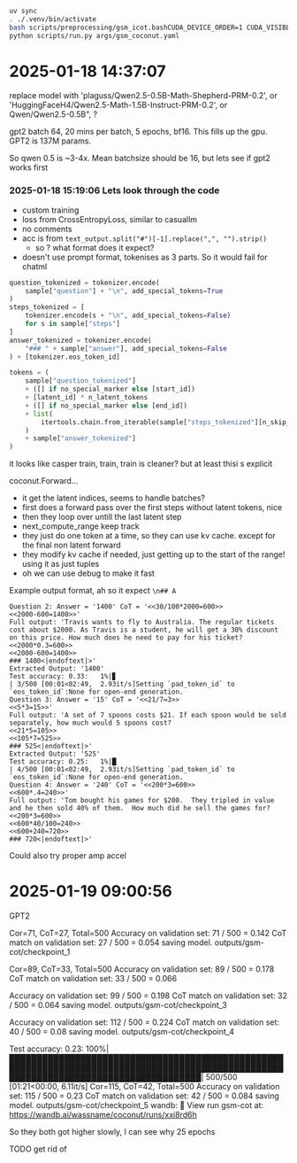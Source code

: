 ```bash
uv sync
. ./.venv/bin/activate
bash scripts/preprocessing/gsm_icot.bashCUDA_DEVICE_ORDER=1 CUDA_VISIBLE_DEVICES=1
python scripts/run.py args/gsm_coconut.yaml
```


# 2025-01-18 14:37:07

replace model with 'plaguss/Qwen2.5-0.5B-Math-Shepherd-PRM-0.2', or 'HuggingFaceH4/Qwen2.5-Math-1.5B-Instruct-PRM-0.2', or Qwen/Qwen2.5-0.5B", ?


gpt2 batch 64, 20 mins per batch, 5 epochs, bf16. This fills up the gpu. GPT2 is 137M params. 


So qwen 0.5 is ~3-4x. Mean batchsize should be 16, but lets see if gpt2 works first


### 2025-01-18 15:19:06 Lets look through the code

- custom training
- loss from CrossEntropyLoss, similar to casuallm
- no comments
- acc is from `text_output.split("#")[-1].replace(",", "").strip()`
  - so ? what format does it expect?
- doesn't use prompt format, tokenises as 3 parts. So it would fail for chatml

```py
question_tokenized = tokenizer.encode(
    sample["question"] + "\n", add_special_tokens=True
)
steps_tokenized = [
    tokenizer.encode(s + "\n", add_special_tokens=False)
    for s in sample["steps"]
]
answer_tokenized = tokenizer.encode(
    "### " + sample["answer"], add_special_tokens=False
) + [tokenizer.eos_token_id]

tokens = (
    sample["question_tokenized"]
    + ([] if no_special_marker else [start_id])
    + [latent_id] * n_latent_tokens
    + ([] if no_special_marker else [end_id])
    + list(
        itertools.chain.from_iterable(sample["steps_tokenized"][n_skip_steps:])
    )
    + sample["answer_tokenized"]
)
```
it looks like casper train, train, train is cleaner? but at least thisi s explicit


coconut.Forward...
- it get the latent indices, seems to handle batches?
- first does a forward pass over the first steps without latent tokens, nice
- then they loop over untill the last latent step
- next_compute_range keep track
- they just do one token at a time, so they can use kv cache. except for the final non latent forward
- they modify kv cache if needed, just getting up to the start of the range! using it as just tuples
- oh we can use debug to make it fast

Example output format, ah so it expect `\n## A`


    Question 2: Answer = '1400' CoT = '<<30/100*2000=600>>
    <<2000-600=1400>>'
    Full output: 'Travis wants to fly to Australia. The regular tickets cost about $2000. As Travis is a student, he will get a 30% discount on this price. How much does he need to pay for his ticket?
    <<2000*0.3=600>>
    <<2000-600=1400>>
    ### 1400<|endoftext|>'
    Extracted Output: '1400'
    Test accuracy: 0.33:   1%|▊                                                                                                                                        | 3/500 [00:01<02:49,  2.93it/s]Setting `pad_token_id` to `eos_token_id`:None for open-end generation.
    Question 3: Answer = '15' CoT = '<<21/7=3>>
    <<5*3=15>>'
    Full output: 'A set of 7 spoons costs $21. If each spoon would be sold separately, how much would 5 spoons cost?
    <<21*5=105>>
    <<105*7=525>>
    ### 525<|endoftext|>'
    Extracted Output: '525'
    Test accuracy: 0.25:   1%|█                                                                                                                                        | 4/500 [00:01<02:49,  2.93it/s]Setting `pad_token_id` to `eos_token_id`:None for open-end generation.
    Question 4: Answer = '240' CoT = '<<200*3=600>>
    <<600*.4=240>>'
    Full output: 'Tom bought his games for $200.  They tripled in value and he then sold 40% of them.  How much did he sell the games for?
    <<200*3=600>>
    <<600*40/100=240>>
    <<600+240=720>>
    ### 720<|endoftext|>'


Could also try proper amp accel

# 2025-01-19 09:00:56


GPT2

Cor=71, CoT=27, Total=500
Accuracy on validation set: 71 / 500 = 0.142
CoT match on validation set: 27 / 500 = 0.054
saving model. outputs/gsm-cot/checkpoint_1

Cor=89, CoT=33, Total=500
Accuracy on validation set: 89 / 500 = 0.178
CoT match on validation set: 33 / 500 = 0.066

Accuracy on validation set: 99 / 500 = 0.198
CoT match on validation set: 32 / 500 = 0.064
saving model. outputs/gsm-cot/checkpoint_3

Accuracy on validation set: 112 / 500 = 0.224
CoT match on validation set: 40 / 500 = 0.08
saving model. outputs/gsm-cot/checkpoint_4

Test accuracy: 0.23: 100%|███████████████████████████████████████████████████████████████████████████████████████████████████████████████████████████████████████| 500/500 [01:21<00:00,  6.11it/s]
Cor=115, CoT=42, Total=500
Accuracy on validation set: 115 / 500 = 0.23
CoT match on validation set: 42 / 500 = 0.084
saving model. outputs/gsm-cot/checkpoint_5
wandb: 🚀 View run gsm-cot at: https://wandb.ai/wassname/coconut/runs/xxi8rd6h

So they both got higher slowly, I can see why 25 epochs

TODO get rid of 
